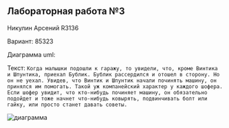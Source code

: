 Лабораторная работа №3 
---
Никулин Арсений R3136

Вариант: 85323

Диаграмма uml:


Текст:
 ```Когда малышки подошли к гаражу, то увидели, что, кроме Винтика и Шпунтика, приехал Бублик. Бублик рассердился и отошел в сторону. Но он не уехал. Увидев, что Винтик и Шпунтик начали починять машину, он принялся им помогать. Такой уж компанейский характер у каждого шофера. Если шофер увидит, что кто-нибудь починяет машину, он обязательно подойдет и тоже начнет что-нибудь ковырять, подвинчивать болт или гайку, или просто станет давать советы.```

![диаграмма](res/laba3.png)